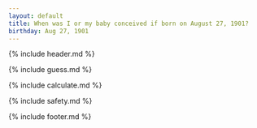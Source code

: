 ```yaml
---
layout: default
title: When was I or my baby conceived if born on August 27, 1901?
birthday: Aug 27, 1901
---
```


{% include header.md %}

{% include guess.md %}

{% include calculate.md %}

{% include safety.md %}

{% include footer.md %}



